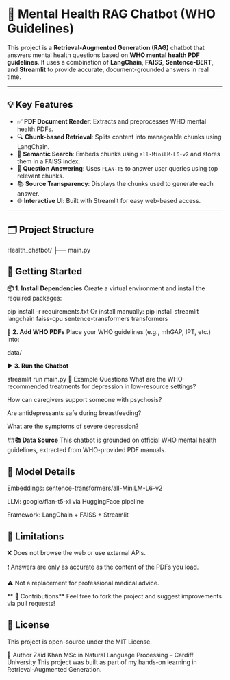 # 🧠 Mental Health RAG Chatbot (WHO Guidelines)

This project is a **Retrieval-Augmented Generation (RAG)** chatbot that answers mental health questions based on **WHO mental health PDF guidelines**. It uses a combination of **LangChain**, **FAISS**, **Sentence-BERT**, and **Streamlit** to provide accurate, document-grounded answers in real time.

---

## 💡 Key Features

- ✅ **PDF Document Reader**: Extracts and preprocesses WHO mental health PDFs.
- 🔍 **Chunk-based Retrieval**: Splits content into manageable chunks using LangChain.
- 🧠 **Semantic Search**: Embeds chunks using `all-MiniLM-L6-v2` and stores them in a FAISS index.
- 🧾 **Question Answering**: Uses `FLAN-T5` to answer user queries using top relevant chunks.
- 📚 **Source Transparency**: Displays the chunks used to generate each answer.
- 🌐 **Interactive UI**: Built with Streamlit for easy web-based access.

---

## 🗂️ Project Structure

Health_chatbot/ ├── main.py  

## 🚀 Getting Started


**📦 1. Install Dependencies**
Create a virtual environment and install the required packages:

pip install -r requirements.txt
Or install manually:
pip install streamlit langchain faiss-cpu sentence-transformers transformers


**📂 2. Add WHO PDFs**
Place your WHO guidelines (e.g., mhGAP, IPT, etc.) into:

data/



**▶️ 3. Run the Chatbot**

streamlit run main.py
🧪 Example Questions
What are the WHO-recommended treatments for depression in low-resource settings?

How can caregivers support someone with psychosis?

Are antidepressants safe during breastfeeding?

What are the symptoms of severe depression?



##**📚 Data Source**
This chatbot is grounded on official WHO mental health guidelines, extracted from WHO-provided PDF manuals.



## **🧠 Model Details**
Embeddings: sentence-transformers/all-MiniLM-L6-v2

LLM: google/flan-t5-xl via HuggingFace pipeline

Framework: LangChain + FAISS + Streamlit


## **📌 Limitations**
❌ Does not browse the web or use external APIs.

❗ Answers are only as accurate as the content of the PDFs you load.

⚠️ Not a replacement for professional medical advice.


**
🤝 Contributions**
Feel free to fork the project and suggest improvements via pull requests!


## **📜 License**
This project is open-source under the MIT License.

👤 Author
Zaid Khan
MSc in Natural Language Processing – Cardiff University
This project was built as part of my hands-on learning in Retrieval-Augmented Generation.
